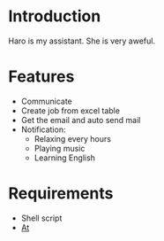 <!---
/*******************************************************************************
// Project name   :
// File name      : REAME.md
// Created date   : Thứ hai, 26 Tháng sáu Năm 2017 23:24:05 ICT
// Author         : Huy Hung Ho
// Last modified  : Thứ hai, 26 Tháng sáu Năm 2017 23:24:05 ICT
// Desc           :
*******************************************************************************/
-->
Introduction
============
Haro is my assistant.
She is very aweful.

Features
========
- Communicate
- Create job from excel table
- Get the email and auto send mail
- Notification:
	+ Relaxing every hours
	+ Playing music
	+ Learning English

Requirements
============
- Shell script
- [At](https://linux.die.net/man/1/at)
